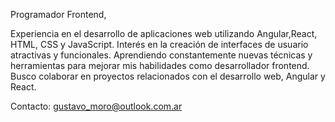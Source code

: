 Programador Frontend,

Experiencia en el desarrollo de aplicaciones web utilizando Angular,React,  HTML, CSS y JavaScript.
Interés en la creación de interfaces de usuario atractivas y funcionales.
Aprendiendo constantemente nuevas técnicas y herramientas para mejorar mis habilidades como desarrollador frontend.
Busco colaborar en proyectos relacionados con el desarrollo web, Angular y React.

Contacto: gustavo_moro@outlook.com.ar

